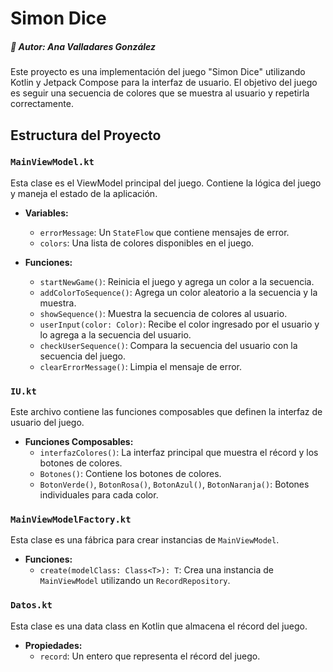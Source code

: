 # Simon Dice

##### 👤 Autor: Ana Valladares González

Este proyecto es una implementación del juego "Simon Dice" utilizando Kotlin y Jetpack Compose para la interfaz de usuario. El objetivo del juego es seguir una secuencia de colores que se muestra al usuario y repetirla correctamente.

## Estructura del Proyecto

### `MainViewModel.kt`
Esta clase es el ViewModel principal del juego. Contiene la lógica del juego y maneja el estado de la aplicación.

- **Variables:**
  - `errorMessage`: Un `StateFlow` que contiene mensajes de error.
  - `colors`: Una lista de colores disponibles en el juego.

- **Funciones:**
  - `startNewGame()`: Reinicia el juego y agrega un color a la secuencia.
  - `addColorToSequence()`: Agrega un color aleatorio a la secuencia y la muestra.
  - `showSequence()`: Muestra la secuencia de colores al usuario.
  - `userInput(color: Color)`: Recibe el color ingresado por el usuario y lo agrega a la secuencia del usuario.
  - `checkUserSequence()`: Compara la secuencia del usuario con la secuencia del juego.
  - `clearErrorMessage()`: Limpia el mensaje de error.

### `IU.kt`
Este archivo contiene las funciones composables que definen la interfaz de usuario del juego.

- **Funciones Composables:**
  - `interfazColores()`: La interfaz principal que muestra el récord y los botones de colores.
  - `Botones()`: Contiene los botones de colores.
  - `BotonVerde()`, `BotonRosa()`, `BotonAzul()`, `BotonNaranja()`: Botones individuales para cada color.

### `MainViewModelFactory.kt`
Esta clase es una fábrica para crear instancias de `MainViewModel`.

- **Funciones:**
  - `create(modelClass: Class<T>): T`: Crea una instancia de `MainViewModel` utilizando un `RecordRepository`.

### `Datos.kt`
Esta clase es una data class en Kotlin que almacena el récord del juego.

- **Propiedades:**
  - `record`: Un entero que representa el récord del juego.
